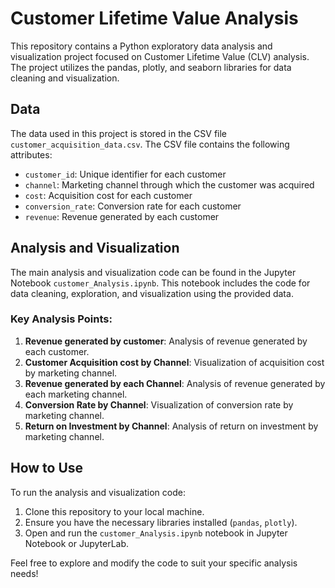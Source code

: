 # Customer Lifetime Value Analysis

This repository contains a Python exploratory data analysis and visualization project focused on Customer Lifetime Value (CLV) analysis. The project utilizes the pandas, plotly, and seaborn libraries for data cleaning and visualization.

## Data

The data used in this project is stored in the CSV file `customer_acquisition_data.csv`. The CSV file contains the following attributes:

- `customer_id`: Unique identifier for each customer
- `channel`: Marketing channel through which the customer was acquired
- `cost`: Acquisition cost for each customer
- `conversion_rate`: Conversion rate for each customer
- `revenue`: Revenue generated by each customer

## Analysis and Visualization   

The main analysis and visualization code can be found in the Jupyter Notebook `customer_Analysis.ipynb`. This notebook includes the code for data cleaning, exploration, and visualization using the provided data.

### Key Analysis Points:

1. **Revenue generated by customer**: Analysis of revenue generated by each customer.
2. **Customer Acquisition cost by Channel**: Visualization of acquisition cost by marketing channel.
3. **Revenue generated by each Channel**: Analysis of revenue generated by each marketing channel.
4. **Conversion Rate by Channel**: Visualization of conversion rate by marketing channel.
5. **Return on Investment by Channel**: Analysis of return on investment by marketing channel.

## How to Use

To run the analysis and visualization code:

1. Clone this repository to your local machine.
2. Ensure you have the necessary libraries installed (`pandas`, `plotly`).
3. Open and run the `customer_Analysis.ipynb` notebook in Jupyter Notebook or JupyterLab.

Feel free to explore and modify the code to suit your specific analysis needs!
